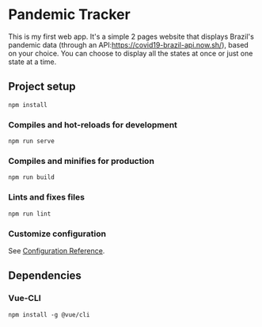 # Pandemic Tracker

This is my first web app. It's a simple 2 pages website that displays Brazil's pandemic data (through an API:https://covid19-brazil-api.now.sh/), based on your choice. You can choose to display all the states at once or just one state at a time.

## Project setup

```
npm install
```

### Compiles and hot-reloads for development

```
npm run serve
```

### Compiles and minifies for production

```
npm run build
```

### Lints and fixes files

```
npm run lint
```

### Customize configuration

See [Configuration Reference](https://cli.vuejs.org/config/).

## Dependencies

### Vue-CLI

```
npm install -g @vue/cli
```

